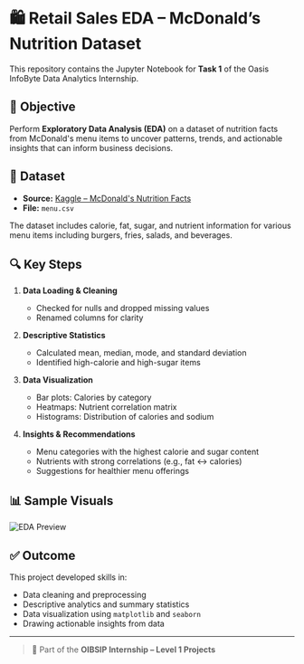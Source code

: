 # 🛍️ Retail Sales EDA – McDonald’s Nutrition Dataset

This repository contains the Jupyter Notebook for **Task 1** of the Oasis InfoByte Data Analytics Internship.

## 📌 Objective

Perform **Exploratory Data Analysis (EDA)** on a dataset of nutrition facts from McDonald's menu items to uncover patterns, trends, and actionable insights that can inform business decisions.

## 📁 Dataset

- **Source:** [Kaggle – McDonald's Nutrition Facts](https://www.kaggle.com/datasets/mcdonalds/nutrition-facts)
- **File:** `menu.csv`

The dataset includes calorie, fat, sugar, and nutrient information for various menu items including burgers, fries, salads, and beverages.

## 🔍 Key Steps

1. **Data Loading & Cleaning**
   - Checked for nulls and dropped missing values
   - Renamed columns for clarity

2. **Descriptive Statistics**
   - Calculated mean, median, mode, and standard deviation
   - Identified high-calorie and high-sugar items

3. **Data Visualization**
   - Bar plots: Calories by category
   - Heatmaps: Nutrient correlation matrix
   - Histograms: Distribution of calories and sodium

4. **Insights & Recommendations**
   - Menu categories with the highest calorie and sugar content
   - Nutrients with strong correlations (e.g., fat ↔ calories)
   - Suggestions for healthier menu offerings

## 📊 Sample Visuals

![EDA Preview](screenshots/calories_by_category.png) <!-- (Replace with actual screenshot path if you upload images) -->

## ✅ Outcome

This project developed skills in:
- Data cleaning and preprocessing
- Descriptive analytics and summary statistics
- Data visualization using `matplotlib` and `seaborn`
- Drawing actionable insights from data

---

> 🔗 Part of the **OIBSIP Internship – Level 1 Projects**




